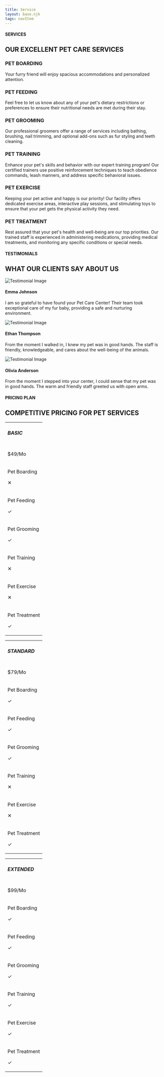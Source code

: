 ```yaml
---
title: Service
layout: base.njk
tags: navItem
---
```

<section class="service-section">
    <div class="about-us-header">
        <div>
            <div class="vertical-line"></div>
        </div>
        <div class="header-text" id="service-header">
            <h4>SERVICES</h6>
            <h1>OUR EXCELLENT PET CARE SERVICES</h1>
        </div>
    </div>
    <div class="services">
        <div class="service">
            <i class="fa fa-home" id="dark-green-when-hovering"></i>
            <div>
                <h3>PET BOARDING</h3>
                <p>
                    Your furry friend will enjoy spacious accommodations and personalized attention.
                </p>
            </div>
        </div>
        <div class="service">
            <i class="fa fa-cutlery" id="dark-green-when-hovering"></i>
            <div>
                <h3>PET FEEDING</h3>
                <p>
                    Feel free to let us know about any of your pet's dietary restrictions or preferences to ensure their nutritional needs are met during their stay.
                </p>
            </div>
        </div>
        <div class="service">
            <i class="fa fa-scissors" id="dark-green-when-hovering"></i>
            <div>
                <h3>PET GROOMING</h3>
                <p>
                    Our professional groomers offer a range of services including bathing, brushing, nail trimming, and optional add-ons such as fur styling and teeth cleaning.
                </p>
            </div>
        </div>
        <div class="service">
            <i class="fa fa-paw" id="dark-green-when-hovering"></i>
            <div>
                <h3>PET TRAINING</h3>
                <p>
                    Enhance your pet's skills and behavior with our expert training program! Our certified trainers use positive reinforcement techniques to teach obedience commands, leash manners, and address specific behavioral issues.
                </p>
            </div>
        </div>
        <div class="service">
            <i class="fa fa-superpowers" id="dark-green-when-hovering"></i>
            <div>
                <h3>PET EXERCISE</h3>
                <p>
                    Keeping your pet active and happy is our priority! Our facility offers dedicated exercise areas, interactive play sessions, and stimulating toys to ensure that your pet gets the physical activity they need. 
                </p>
            </div>
        </div>
        <div class="service">
            <i class="fa fa-thermometer" id="dark-green-when-hovering"></i>
            <div>
                <h3>PET TREATMENT</h3>
                <p>
                    Rest assured that your pet's health and well-being are our top priorities. Our trained staff is experienced in administering medications, providing medical treatments, and monitoring any specific conditions or special needs.
                </p>
            </div>
        </div>
    </div>
</section>
<section class="testimonials-section">
    <div class="about-us-header">
        <div>
            <div class="vertical-line"></div>
        </div>
        <div class="header-text" id="service-header">
            <h4>TESTIMONIALS</h6>
            <h1>WHAT OUR CLIENTS SAY ABOUT US</h1>
        </div>
    </div>
    <div class="testimonials">
        <div class="testimonial">
            <img src="\images\testimonial1.png" alt="Testimonial Image">
            <h4>Emma Johnson</h4>
            <p id="testimonial">
                I am so grateful to have found your Pet Care Center! Their team took exceptional care of 
                my fur baby, providing a safe and nurturing environment. 
            </p>
        </div>
        <div class="testimonial">
            <img src="\images\testimonial2.png" alt="Testimonial Image">
            <h4>Ethan Thompson</h4>
            <p id="testimonial">
                From the moment I walked in, I knew my pet was in good hands. 
                The staff is friendly, knowledgeable, and cares about the well-being of the animals.
            </p>
        </div>
        <div class="testimonial">
            <img src="\images\testimonial3.png" alt="Testimonial Image">
            <h4>Olivia Anderson</h4>
            <p id="testimonial">
                From the moment I stepped into your center, I could sense that my pet was in good hands. 
                The warm and friendly staff greeted us with open arms.
            </p>
        </div>
    </div>
</section>
<section class="pricing-plan-section">
    <div class="about-us-header">
        <div>
            <div class="vertical-line"></div>
        </div>
        <div class="header-text">
            <h4>PRICING PLAN</h6>
            <h1>COMPETITIVE PRICING FOR PET SERVICES</h1>
        </div>
    </div>
    <div class="pricing-tables">
        <table>
            <tr>
                <td>
                    <h5 class="title">BASIC</h5>
                </td>
            </tr>
            <tr class="green-rows">
                <td>
                    <p class="price">$<span>49</span>/Mo</p>
                </td>
            </tr>
            <tr>
                <td>
                    <div class="service-included">
                        <p>Pet Boarding</p>
                        <p id="not-included"><span>&#10005;</span></p>
                    </div>
                </td>
            </tr>
            <tr>
                <td>
                    <div class="service-included">
                        <p>Pet Feeding</p>
                        <p id="included"><span>&#10003;</span></p>
                    </div>
                </td>
            </tr>
            <tr>
                <td>
                    <div class="service-included">
                        <p>Pet Grooming</p>
                        <p id="included"><span>&#10003;</span></p>
                    </div>
                </td>
            </tr>
            <tr>
                <td>
                    <div class="service-included">
                        <p>Pet Training</p>
                        <p id="not-included"><span>&#10005;</span></p>
                    </div>
                </td>
            </tr>
            <tr>
                <td>
                    <div class="service-included">
                        <p>Pet Exercise</p>
                        <p id="not-included"><span>&#10005;</span></p>
                    </div>
                </td>
            </tr>
            <tr>
                <td>
                    <div class="service-included">
                        <p>Pet Treatment</p>
                        <p id="included"><span>&#10003;</span></p>
                    </div>
                </td>
            </tr>
        </table>
        <table>
            <tr>
                <td>
                    <h5 class="title">STANDARD</h5>
                </td>
            </tr>
            <tr id="dark-row">
                <td>
                    <p class="price">$<span>79</span>/Mo</p>
                </td>
            </tr>
            <tr>
                <td>
                    <div class="service-included">
                        <p>Pet Boarding</p>
                        <p id="included"><span>&#10003;</span></p>
                    </div>
                </td>
            </tr>
            <tr>
                <td>
                    <div class="service-included">
                        <p>Pet Feeding</p>
                        <p id="included"><span>&#10003;</span></p>
                    </div>
                </td>
            </tr>
            <tr>
                <td>
                    <div class="service-included">
                        <p>Pet Grooming</p>
                        <p id="included"><span>&#10003;</span></p>
                    </div>
                </td>
            </tr>
            <tr>
                <td>
                    <div class="service-included">
                        <p>Pet Training</p>
                        <p id="not-included"><span>&#10005;</span></p>
                    </div>
                </td>
            </tr>
            <tr>
                <td>
                    <div class="service-included">
                        <p>Pet Exercise</p>
                        <p id="not-included"><span>&#10005;</span></p>
                    </div>
                </td>
            </tr>
            <tr>
                <td>
                    <div class="service-included">
                        <p>Pet Treatment</p>
                        <p id="included"><span>&#10003;</span></p>
                    </div>
                </td>
            </tr>
        </table>
        <table>
            <tr>
                <td>
                    <h5 class="title">EXTENDED</h5>
                </td>
            </tr>
            <tr class="green-rows">
                <td>
                    <p class="price">$<span>99</span>/Mo</p>
                </td>
            </tr>
            <tr>
                <td>
                    <div class="service-included">
                        <p>Pet Boarding</p>
                        <p id="included"><span>&#10003;</span></p>
                    </div>
                </td>
            </tr>
            <tr>
                <td>
                    <div class="service-included">
                        <p>Pet Feeding</p>
                        <p id="included"><span>&#10003;</span></p>
                    </div>
                </td>
            </tr>
            <tr>
                <td>
                    <div class="service-included">
                        <p>Pet Grooming</p>
                        <p id="included"><span>&#10003;</span></p>
                    </div>
                </td>
            </tr>
            <tr>
                <td>
                    <div class="service-included">
                        <p>Pet Training</p>
                        <p id="included"><span>&#10003;</span></p>
                    </div>
                </td>
            </tr>
            <tr>
                <td>
                    <div class="service-included">
                        <p>Pet Exercise</p>
                        <p id="included"><span>&#10003;</span></p>
                    </div>
                </td>
            </tr>
            <tr>
                <td>
                    <div class="service-included">
                        <p>Pet Treatment</p>
                        <p id="included"><span>&#10003;</span></p>
                    </div>
                </td>
            </tr>
        </table>
    </div>
</section>
